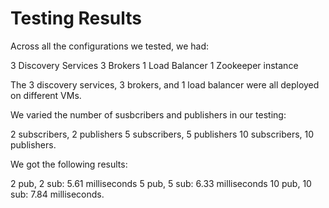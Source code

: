 # Testing Results

Across all the configurations we tested, we had:

3 Discovery Services
3 Brokers
1 Load Balancer
1 Zookeeper instance

The 3 discovery services, 3 brokers, and 1 load balancer were all deployed on different VMs. 

We varied the number of susbcribers and publishers in our testing:

2 subscribers, 2 publishers
5 subscribers, 5 publishers
10 subscribers, 10 publishers.

We got the following results:

2 pub, 2 sub: 5.61 milliseconds
5 pub, 5 sub: 6.33 milliseconds
10 pub, 10 sub: 7.84 milliseconds. 

